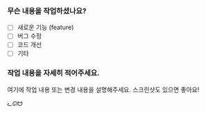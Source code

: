 ### 무슨 내용을 작업하셨나요?

- [ ] 새로운 기능 (feature)
- [ ] 버그 수정
- [ ] 코드 개선
- [ ] 기타

### 작업 내용을 자세히 적어주세요.

여기에 작업 내용 또는 변경 내용을 설명해주세요. 스크린샷도 있으면 좋아요!





ᓚᘏᗢ